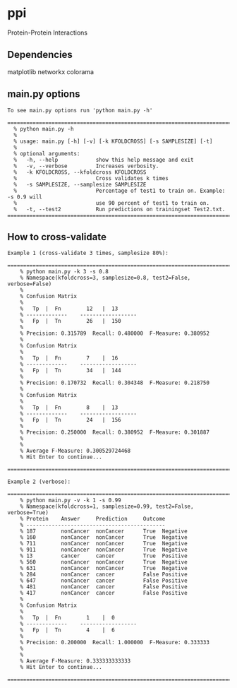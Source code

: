ppi
===

Protein-Protein Interactions

Dependencies
------------
matplotlib
networkx
colorama

main.py options
---------------
    To see main.py options run 'python main.py -h'

    ====================================================================================
      % python main.py -h
      %
      % usage: main.py [-h] [-v] [-k KFOLDCROSS] [-s SAMPLESIZE] [-t]
      % 
      % optional arguments:
      %   -h, --help            show this help message and exit
      %   -v, --verbose         Increases verbosity.
      %   -k KFOLDCROSS, --kfoldcross KFOLDCROSS
      %                         Cross validates k times
      %   -s SAMPLESIZE, --samplesize SAMPLESIZE
      %                         Percentage of test1 to train on. Example: -s 0.9 will
      %                         use 90 percent of test1 to train on.
      %   -t, --test2           Run predictions on trainingset Test2.txt.
    ====================================================================================

How to cross-validate
---------------------
    Example 1 (cross-validate 3 times, samplesize 80%):
        ====================================================================================
        % python main.py -k 3 -s 0.8    
        % Namespace(kfoldcross=3, samplesize=0.8, test2=False, verbose=False)
        % 
        % Confusion Matrix 
        % 
        %   Tp  |  Fn        12   |  13  
        % -------------    ------------------
        %   Fp  |  Tn        26   |  150  
        % 
        % Precision: 0.315789  Recall: 0.480000  F-Measure: 0.380952
        % 
        % Confusion Matrix 
        % 
        %   Tp  |  Fn        7    |  16  
        % -------------    ------------------
        %   Fp  |  Tn        34   |  144  
        % 
        % Precision: 0.170732  Recall: 0.304348  F-Measure: 0.218750
        % 
        % Confusion Matrix 
        % 
        %   Tp  |  Fn        8    |  13  
        % -------------    ------------------
        %   Fp  |  Tn        24   |  156  
        % 
        % Precision: 0.250000  Recall: 0.380952  F-Measure: 0.301887
        % 
        % 
        % Average F-Measure: 0.300529724468
        % Hit Enter to continue... 
        ====================================================================================

    Example 2 (verbose):
        ====================================================================================
        % python main.py -v -k 1 -s 0.99
        % Namespace(kfoldcross=1, samplesize=0.99, test2=False, verbose=True)
        % Protein    Answer     Prediction     Outcome 
        % --------------------------------------------
        % 187        nonCancer  nonCancer      True  Negative
        % 160        nonCancer  nonCancer      True  Negative
        % 711        nonCancer  nonCancer      True  Negative
        % 911        nonCancer  nonCancer      True  Negative
        % 13         cancer     cancer         True  Positive
        % 560        nonCancer  nonCancer      True  Negative
        % 631        nonCancer  nonCancer      True  Negative
        % 284        nonCancer  cancer         False Positive
        % 647        nonCancer  cancer         False Positive
        % 481        nonCancer  cancer         False Positive
        % 417        nonCancer  cancer         False Positive
        % 
        % Confusion Matrix 
        % 
        %   Tp  |  Fn        1    |  0  
        % -------------    ------------------
        %   Fp  |  Tn        4    |  6
        %
        % Precision: 0.200000  Recall: 1.000000  F-Measure: 0.333333
        %
        %
        % Average F-Measure: 0.333333333333
        % Hit Enter to continue...
        ====================================================================================

